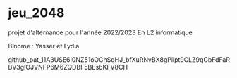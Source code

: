 # jeu_2048

projet d'alternance pour l'année 2022/2023 En L2 informatique

Bînome : Yasser et Lydia

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
